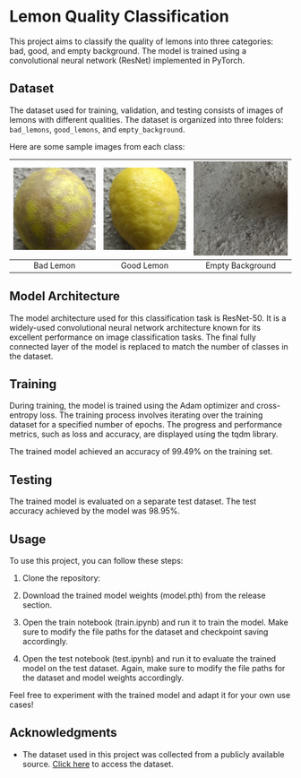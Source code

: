 # Lemon Quality Classification

This project aims to classify the quality of lemons into three categories: bad, good, and empty background. The model is trained using a convolutional neural network (ResNet) implemented in PyTorch.


## Dataset

The dataset used for training, validation, and testing consists of images of lemons with different qualities. The dataset is organized into three folders: `bad_lemons`, `good_lemons`, and `empty_background`.

Here are some sample images from each class:

| ![Bad Lemon](Images/bad_quality.jpg) | ![Good Lemon](Images/good_quality.jpg) | ![Empty Background](Images/empty_background.jpg) |
|:------------------------------------:|:-------------------------------------:|:------------------------------------------------:|
|           Bad Lemon                   |            Good Lemon                  |             Empty Background                     |



## Model Architecture

The model architecture used for this classification task is ResNet-50. It is a widely-used convolutional neural network architecture known for its excellent performance on image classification tasks. The final fully connected layer of the model is replaced to match the number of classes in the dataset.

## Training

During training, the model is trained using the Adam optimizer and cross-entropy loss. The training process involves iterating over the training dataset for a specified number of epochs. The progress and performance metrics, such as loss and accuracy, are displayed using the tqdm library.

The trained model achieved an accuracy of 99.49% on the training set.

## Testing

The trained model is evaluated on a separate test dataset. The test accuracy achieved by the model was 98.95%.

## Usage

To use this project, you can follow these steps:

1. Clone the repository:

2. Download the trained model weights (model.pth) from the release section.

3. Open the train notebook (train.ipynb) and run it to train the model. Make sure to modify the file paths for the dataset and checkpoint saving accordingly.

4. Open the test notebook (test.ipynb) and run it to evaluate the trained model on the test dataset. Again, make sure to modify the file paths for the dataset and model weights accordingly.

Feel free to experiment with the trained model and adapt it for your own use cases!

## Acknowledgments

- The dataset used in this project was collected from a publicly available source. [Click here](https://www.kaggle.com/datasets/yusufemir/lemon-quality-dataset) to access the dataset.
